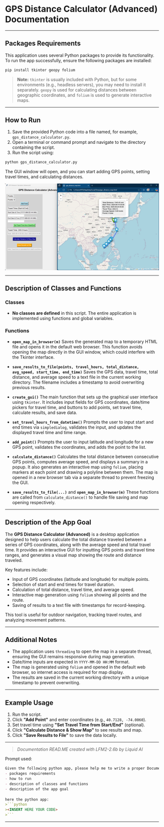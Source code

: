 # GPS Distance Calculator (Advanced) Documentation

---

## Packages Requirements

This application uses several Python packages to provide its functionality. To run the app successfully, ensure the following packages are installed:

```bash
pip install tkinter geopy folium
```

> **Note:** `tkinter` is usually included with Python, but for some environments (e.g., headless servers), you may need to install it separately. `geopy` is used for calculating distances between geographic coordinates, and `folium` is used to generate interactive maps.

---

## How to Run

1. Save the provided Python code into a file named, for example, `gps_distance_calculator.py`.
2. Open a terminal or command prompt and navigate to the directory containing the script.
3. Run the script using:

```bash
python gps_distance_calculator.py
```

The GUI window will open, and you can start adding GPS points, setting travel times, and calculating distances.

<img src='https://github.com/fabiomatricardi/GPSmarineCalculator/raw/main/GPSnauticalSpeed_rev003_006.png' width=900>

---

## Description of Classes and Functions

### Classes

- **No classes are defined** in this script. The entire application is implemented using functions and global variables.

### Functions

- **`open_map_in_browser(m)`**
  Saves the generated map to a temporary HTML file and opens it in the default web browser. This function avoids opening the map directly in the GUI window, which could interfere with the Tkinter interface.

- **`save_results_to_file(points, travel_hours, total_distance, avg_speed, start_time, end_time)`**
  Saves the GPS data, travel time, total distance, and average speed to a text file in the current working directory. The filename includes a timestamp to avoid overwriting previous results.

- **`create_gui()`**
  The main function that sets up the graphical user interface using `tkinter`. It includes input fields for GPS coordinates, date/time pickers for travel time, and buttons to add points, set travel time, calculate results, and save data.

- **`set_travel_hours_from_datetime()`**
  Prompts the user to input start and end times via `simpledialog`, validates the input, and updates the displayed travel time and time range.

- **`add_point()`**
  Prompts the user to input latitude and longitude for a new GPS point, validates the coordinates, and adds the point to the list.

- **`calculate_distance()`**
  Calculates the total distance between consecutive GPS points, computes average speed, and displays a summary in a popup. It also generates an interactive map using `folium`, placing markers at each point and drawing a polyline between them. The map is opened in a new browser tab via a separate thread to prevent freezing the GUI.

- **`save_results_to_file(...)`** and **`open_map_in_browser(m)`**
  These functions are called from `calculate_distance()` to handle file saving and map opening respectively.

---

## Description of the App Goal

The **GPS Distance Calculator (Advanced)** is a desktop application designed to help users calculate the total distance traveled between a series of GPS coordinates, along with the average speed and total travel time. It provides an interactive GUI for inputting GPS points and travel time ranges, and generates a visual map showing the route and distance traveled.

Key features include:
- Input of GPS coordinates (latitude and longitude) for multiple points.
- Selection of start and end times for travel duration.
- Calculation of total distance, travel time, and average speed.
- Interactive map generation using `folium` showing all points and the route.
- Saving of results to a text file with timestamps for record-keeping.

This tool is useful for outdoor navigation, tracking travel routes, and analyzing movement patterns.

---

## Additional Notes

- The application uses `threading` to open the map in a separate thread, ensuring the GUI remains responsive during map generation.
- Date/time inputs are expected in `YYYY-MM-DD HH:MM` format.
- The map is generated using `folium` and opened in the default web browser, so internet access is required for map display.
- The results are saved in the current working directory with a unique timestamp to prevent overwriting.

---

## Example Usage

1. Run the script.
2. Click **"Add Point"** and enter coordinates (e.g., `40.7128, -74.0060`).
3. Set travel time using **"Set Travel Time from Start/End"** (optional).
4. Click **"Calculate Distance & Show Map"** to see results and map.
5. Click **"Save Results to File"** to save the data locally.

---

> *Documentation READ.ME created with LFM2-2.6b by Liquid AI*

Prompt used:
```markdown
Given the following python app, please help me to write a proper Documentation text including:
- packages requirements
- how to run
- description of classes and functions
- description of the app goal

here the python app:
>```python
><INSERT HERE YOUR CODE>
>```
```
---


